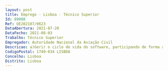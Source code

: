```yaml
--- 
layout: post
title: Emprego - Lisboa - Técnico Superior
Id: 89088
Ref: OE202107/0623
DataAbertura: 2021-07-20
DataFecho: 2021-08-03
Trabalho: Técnico Superior
Empregador: Autoridade Nacional da Aviação Civil
Descricao: a)Gerir o ciclo de vida do software, participando de forma ativa no levantamento de requisitos, desenho de soluções, desenvolvimento de aplicações, validação funcional, testes de segurança, implementação, manutenção evolutiva e descontinuação de soluções b)Garantir a proteção, segurança e o cumprimento regulamentar aplicável ao portfólio aplicacional existente, nomeadamente os atos previstos no Regulamento (UE) 2016 679, Diretiva (UE) 2016 1148, entre outros c)Garantir o uso adequado dos sistemas através da condução de ações de formação e de apoio técnico ao utilizador, produção e publicação de documentação técnica, entre outros d)Investigar, testar e propor novas soluções e)Assegurar o cumprimento e o estabelecimento de protocolos de segurança e de recuperação de sistemas críticos f)Outras tarefas inerentes à atividade da unidade orgânica.
CodigoPostal: 1749-034 LISBOA
Concelho: Lisboa
Distrito: Lisboa
--- 
```


